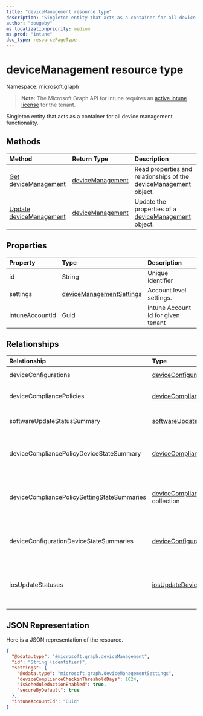 ```yaml
---
title: "deviceManagement resource type"
description: "Singleton entity that acts as a container for all device management functionality."
author: "dougeby"
ms.localizationpriority: medium
ms.prod: "intune"
doc_type: resourcePageType
---
```


# deviceManagement resource type

Namespace: microsoft.graph

> **Note:** The Microsoft Graph API for Intune requires an [active Intune license](https://go.microsoft.com/fwlink/?linkid=839381) for the tenant.

Singleton entity that acts as a container for all device management functionality.

## Methods
|Method|Return Type|Description|
|:---|:---|:---|
|[Get deviceManagement](../api/intune-deviceconfig-devicemanagement-get.md)|[deviceManagement](../resources/intune-deviceconfig-devicemanagement.md)|Read properties and relationships of the [deviceManagement](../resources/intune-deviceconfig-devicemanagement.md) object.|
|[Update deviceManagement](../api/intune-deviceconfig-devicemanagement-update.md)|[deviceManagement](../resources/intune-deviceconfig-devicemanagement.md)|Update the properties of a [deviceManagement](../resources/intune-deviceconfig-devicemanagement.md) object.|

## Properties
|Property|Type|Description|
|:---|:---|:---|
|id|String|Unique Identifier|
|settings|[deviceManagementSettings](../resources/intune-deviceconfig-devicemanagementsettings.md)|Account level settings.|
|intuneAccountId|Guid|Intune Account Id for given tenant|

## Relationships
|Relationship|Type|Description|
|:---|:---|:---|
|deviceConfigurations|[deviceConfiguration](../resources/intune-deviceconfig-deviceconfiguration.md) collection|The device configurations.|
|deviceCompliancePolicies|[deviceCompliancePolicy](../resources/intune-deviceconfig-devicecompliancepolicy.md) collection|The device compliance policies.|
|softwareUpdateStatusSummary|[softwareUpdateStatusSummary](../resources/intune-deviceconfig-softwareupdatestatussummary.md)|The software update status summary.|
|deviceCompliancePolicyDeviceStateSummary|[deviceCompliancePolicyDeviceStateSummary](../resources/intune-deviceconfig-devicecompliancepolicydevicestatesummary.md)|The device compliance state summary for this account.|
|deviceCompliancePolicySettingStateSummaries|[deviceCompliancePolicySettingStateSummary](../resources/intune-deviceconfig-devicecompliancepolicysettingstatesummary.md) collection|The summary states of compliance policy settings for this account.|
|deviceConfigurationDeviceStateSummaries|[deviceConfigurationDeviceStateSummary](../resources/intune-deviceconfig-deviceconfigurationdevicestatesummary.md)|The device configuration device state summary for this account.|
|iosUpdateStatuses|[iosUpdateDeviceStatus](../resources/intune-deviceconfig-iosupdatedevicestatus.md) collection|The IOS software update installation statuses for this account.|

## JSON Representation
Here is a JSON representation of the resource.
<!-- {
  "blockType": "resource",
  "keyProperty": "id",
  "@odata.type": "microsoft.graph.deviceManagement"
}
-->
``` json
{
  "@odata.type": "#microsoft.graph.deviceManagement",
  "id": "String (identifier)",
  "settings": {
    "@odata.type": "microsoft.graph.deviceManagementSettings",
    "deviceComplianceCheckinThresholdDays": 1024,
    "isScheduledActionEnabled": true,
    "secureByDefault": true
  },
  "intuneAccountId": "Guid"
}
```




